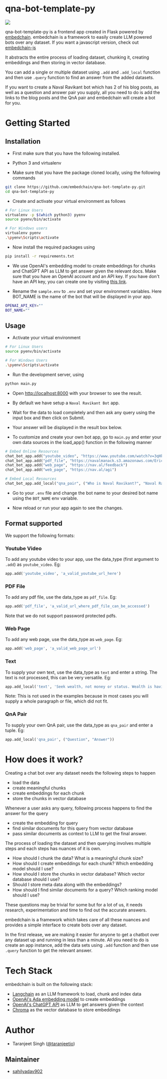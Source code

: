 
# qna-bot-template-py

[![](https://dcbadge.vercel.app/api/server/nhvCbCtKV?style=flat)](https://discord.gg/nhvCbCtKV)

qna-bot-template-py is a frontend app created in Flask powered by [embedchain](https://github.com/embedchain/embedchain). embedchain is a framework to easily create LLM powered bots over any dataset. If you want a javascript version, check out [embedchain-js](https://github.com/embedchain/embedchainjs)

It abstracts the entire process of loading dataset, chunking it, creating embeddings and then storing in vector database.

You can add a single or multiple dataset using `.add` and `.add_local` function and then use `.query` function to find an answer from the added datasets.

If you want to create a Naval Ravikant bot which has 2 of his blog posts, as well as a question and answer pair you supply, all you need to do is add the links to the blog posts and the QnA pair and embedchain will create a bot for you.

# Getting Started

## Installation

- First make sure that you have the following installed.

* Python 3 and virtualenv

- Make sure that you have the package cloned locally, using the following commands

```bash
git clone https://github.com/embedchain/qna-bot-template-py.git
cd qna-bot-template-py
```

- Create and activate your virtual environment as follows

```bash
# For Linux Users
virtualenv -p $(which python3) pyenv
source pyenv/bin/activate

# For Windows users
virtualenv pyenv
.\pyenv\Scripts\activate
```

- Now install the required packages using

```bash
pip install -r requirements.txt
```

- We use OpenAI's embedding model to create embeddings for chunks and ChatGPT API as LLM to get answer given the relevant docs. Make sure that you have an OpenAI account and an API key. If you have don't have an API key, you can create one by visiting [this link](https://platform.openai.com/account/api-keys).

- Rename the `sample.env` to `.env` and set your environment variables. Here BOT_NAME is the name of the bot that will be displayed in your app.

```bash
OPENAI_API_KEY=""
BOT_NAME=""
```

## Usage

- Activate your virtual environment

```bash
# For Linux Users
source pyenv/bin/activate

# For Windows Users
.\pyenv\Scripts\activate
```

- Run the development server, using

```bash
python main.py
```

- Open [http://localhost:8000](http://localhost:8000) with your browser to see the result.

- By default we have setup a `Naval Ravikant Bot` app.

- Wait for the data to load completely and then ask any query using the input box and then click on Submit.

- Your answer will be displayed in the result box below.

- To customize and create your own bot app, go to `main.py` and enter your own data sources in the load_app() function in the following manner

```python
# Embed Online Resources
chat_bot_app.add("youtube_video", "https://www.youtube.com/watch?v=3qHkcs3kG44")
chat_bot_app.add("pdf_file", "https://navalmanack.s3.amazonaws.com/Eric-Jorgenson_The-Almanack-of-Naval-Ravikant_Final.pdf")
chat_bot_app.add("web_page", "https://nav.al/feedback")
chat_bot_app.add("web_page", "https://nav.al/agi")

# Embed Local Resources
chat_bot_app.add_local("qna_pair", ("Who is Naval Ravikant?", "Naval Ravikant is an Indian-American entrepreneur and investor."))
```

- Go to your `.env` file and change the bot name to your desired bot name using the `BOT_NAME` env variable.

- Now reload or run your app again to see the changes.

## Format supported

We support the following formats:

### Youtube Video

To add any youtube video to your app, use the data_type (first argument to `.add`) as `youtube_video`. Eg:

```python
app.add('youtube_video', 'a_valid_youtube_url_here')
```

### PDF File

To add any pdf file, use the data_type as `pdf_file`. Eg:

```python
app.add('pdf_file', 'a_valid_url_where_pdf_file_can_be_accessed')
```

Note that we do not support password protected pdfs.

### Web Page

To add any web page, use the data_type as `web_page`. Eg:

```python
app.add('web_page', 'a_valid_web_page_url')
```

### Text

To supply your own text, use the data_type as `text` and enter a string. The text is not processed, this can be very versatile. Eg:

```python
app.add_local('text', 'Seek wealth, not money or status. Wealth is having assets that earn while you sleep. Money is how we transfer time and wealth. Status is your place in the social hierarchy.')
```
Note: This is not used in the examples because in most cases you will supply a whole paragraph or file, which did not fit.

### QnA Pair

To supply your own QnA pair, use the data_type as `qna_pair` and enter a tuple. Eg:

```python
app.add_local('qna_pair', ("Question", "Answer"))
```

# How does it work?

Creating a chat bot over any dataset needs the following steps to happen

* load the data
* create meaningful chunks
* create embeddings for each chunk
* store the chunks in vector database

Whenever a user asks any query, following process happens to find the answer for the query

* create the embedding for query
* find similar documents for this query from vector database
* pass similar documents as context to LLM to get the final answer.

The process of loading the dataset and then querying involves multiple steps and each steps has nuances of it is own.

* How should I chunk the data? What is a meaningful chunk size?
* How should I create embeddings for each chunk? Which embedding model should I use?
* How should I store the chunks in vector database? Which vector database should I use?
* Should I store meta data along with the embeddings?
* How should I find similar documents for a query? Which ranking model should I use?

These questions may be trivial for some but for a lot of us, it needs research, experimentation and time to find out the accurate answers.

embedchain is a framework which takes care of all these nuances and provides a simple interface to create bots over any dataset.

In the first release, we are making it easier for anyone to get a chatbot over any dataset up and running in less than a minute. All you need to do is create an app instance, add the data sets using `.add` function and then use `.query` function to get the relevant answer.

# Tech Stack

embedchain is built on the following stack:

- [Langchain](https://github.com/hwchase17/langchain) as an LLM framework to load, chunk and index data
- [OpenAI's Ada embedding model](https://platform.openai.com/docs/guides/embeddings) to create embeddings
- [OpenAI's ChatGPT API](https://platform.openai.com/docs/guides/gpt/chat-completions-api) as LLM to get answers given the context
- [Chroma](https://github.com/chroma-core/chroma) as the vector database to store embeddings

# Author

* Taranjeet Singh ([@taranjeetio](https://twitter.com/taranjeetio))

## Maintainer

- [sahilyadav902](https://github.com/sahilyadav902)
